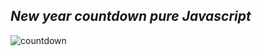## **_New year countdown pure Javascript_**
![countdown](https://user-images.githubusercontent.com/60439056/96662056-e6afdc00-1323-11eb-8b8d-12ffa10ca008.PNG)
